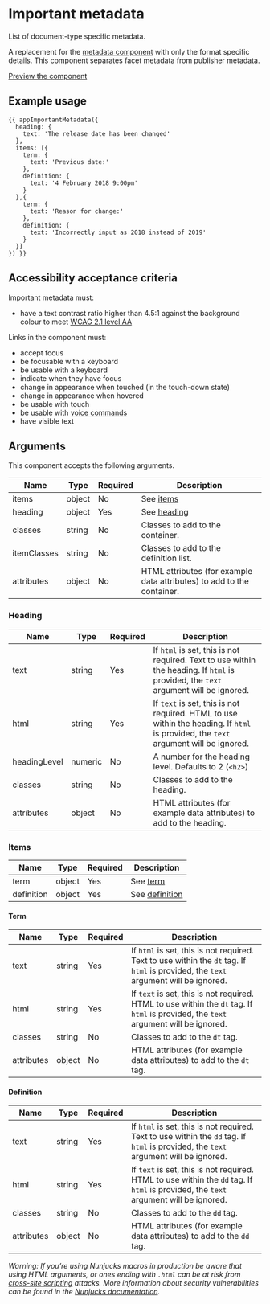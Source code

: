 # Important metadata

List of document-type specific metadata.

A replacement for the [metadata component](../metadata/README.md) with only the format specific details. This component separates facet metadata from publisher metadata.

[Preview the component](https://govuk-website-prototype.herokuapp.com/components/important-metadata/)

## Example usage

```
{{ appImportantMetadata({
  heading: {
    text: 'The release date has been changed'
  },
  items: [{
    term: {
      text: 'Previous date:'
    },
    definition: {
      text: '4 February 2018 9:00pm'
    }
  },{
    term: {
      text: 'Reason for change:'
    },
    definition: {
      text: 'Incorrectly input as 2018 instead of 2019'
    }
  }]
}) }}
```

## Accessibility acceptance criteria

Important metadata must:

- have a text contrast ratio higher than 4.5:1 against the background colour to meet [WCAG 2.1 level AA](https://www.w3.org/TR/WCAG21/)

Links in the component must:

- accept focus
- be focusable with a keyboard
- be usable with a keyboard
- indicate when they have focus
- change in appearance when touched (in the touch-down state)
- change in appearance when hovered
- be usable with touch
- be usable with [voice commands](https://www.w3.org/WAI/perspectives/voice.html)
- have visible text

## Arguments

This component accepts the following arguments.

|Name|Type|Required|Description|
|---|---|---|---|
|items|object|No|See [items](#items)|
|heading|object|Yes|See [heading](#heading)|
|classes|string|No|Classes to add to the container.|
|itemClasses|string|No|Classes to add to the definition list.|
|attributes|object|No|HTML attributes (for example data attributes) to add to the container.|

### Heading

|Name|Type|Required|Description|
|---|---|---|---|
|text|string|Yes|If `html` is set, this is not required. Text to use within the heading. If `html` is provided, the `text` argument will be ignored.|
|html|string|Yes|If `text` is set, this is not required. HTML to use within the heading. If `html` is provided, the `text` argument will be ignored.|
|headingLevel|numeric|No|A number for the heading level. Defaults to 2 (`<h2>`)|
|classes|string|No|Classes to add to the heading.|
|attributes|object|No|HTML attributes (for example data attributes) to add to the heading.|

### Items

|Name|Type|Required|Description|
|---|---|---|---|
|term|object|Yes|See [term](#term)|
|definition|object|Yes|See [definition](#definition)|

#### Term

|Name|Type|Required|Description|
|---|---|---|---|
|text|string|Yes|If `html` is set, this is not required. Text to use within the `dt` tag. If `html` is provided, the `text` argument will be ignored.|
|html|string|Yes|If `text` is set, this is not required. HTML to use within the `dt` tag. If `html` is provided, the `text` argument will be ignored.|
|classes|string|No|Classes to add to the `dt` tag.|
|attributes|object|No|HTML attributes (for example data attributes) to add to the `dt` tag.|

#### Definition

|Name|Type|Required|Description|
|---|---|---|---|
|text|string|Yes|If `html` is set, this is not required. Text to use within the `dd` tag. If `html` is provided, the `text` argument will be ignored.|
|html|string|Yes|If `text` is set, this is not required. HTML to use within the `dd` tag. If `html` is provided, the `text` argument will be ignored.|
|classes|string|No|Classes to add to the `dd` tag.|
|attributes|object|No|HTML attributes (for example data attributes) to add to the `dd` tag.|

*Warning: If you’re using Nunjucks macros in production be aware that using HTML arguments, or ones ending with `.html` can be at risk from [cross-site scripting](https://en.wikipedia.org/wiki/Cross-site_scripting) attacks. More information about security vulnerabilities can be found in the [Nunjucks documentation](https://mozilla.github.io/nunjucks/api.html#user-defined-templates-warning).*
